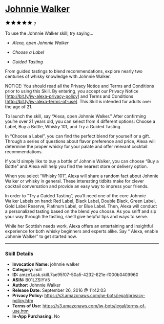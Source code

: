 # [Johnnie Walker](http://alexa.amazon.com/#skills/amzn1.ask.skill.7ae95f07-50a5-4232-821e-f000b0409960)
![5 stars](../../images/ic_star_black_18dp_1x.png)![5 stars](../../images/ic_star_black_18dp_1x.png)![5 stars](../../images/ic_star_black_18dp_1x.png)![5 stars](../../images/ic_star_black_18dp_1x.png)![5 stars](../../images/ic_star_black_18dp_1x.png) 7

To use the Johnnie Walker skill, try saying...

* *Alexa, open Johnnie Walker*

* *Choose a Label*

* *Guided Tasting*

From guided tastings to blend recommendations, explore nearly two centuries of whisky knowledge with Johnnie Walker.

NOTICE: You should read all the Privacy Notice and Terms and Conditions prior to using this Skill.  By entering, you accept our Privacy Notice [http://bit.ly/jw-alexa-privacy-policy] and Terms and Conditions [http://bit.ly/jw-alexa-terms-of-use]. This Skill is intended for adults over the age of 21.

To launch the skill, say “Alexa, open Johnnie Walker.” After confirming you’re over 21 years old, you can select from 4 different options: Choose a Label, Buy a Bottle, Whisky 101, and Try a Guided Tasting.

In “Choose a Label”, you can find the perfect blend for yourself or a gift. Through a series of questions about flavor preference and price, Alexa will determine the proper whisky for your palate and offer relevant cocktail recommendations.

If you’d simply like to buy a bottle of Johnnie Walker, you can choose “Buy a Bottle” and Alexa will help you find the nearest store or delivery option.

When you select “Whisky 101”, Alexa will share a random fact about Johnnie Walker or whisky in general. These interesting tidbits make for clever cocktail conversation and provide an easy way to impress your friends.

In order to “Try a Guided Tasting”, you’ll need one of the core Johnnie Walker Labels on hand: Red Label, Black Label, Double Black, Green Label, Gold Label Reserve, Platinum Label, or Blue Label. Then, Alexa will conduct a personalized tasting based on the blend you choose. As you sniff and sip your way through the tasting, she’ll give helpful tips and ways to serve. 

While her Scottish needs work, Alexa offers an entertaining and insightful experience for both whisky beginners and experts alike. Say “ Alexa, enable Johnnie Walker” to get started now.

***

### Skill Details

* **Invocation Name:** johnnie walker
* **Category:** null
* **ID:** amzn1.ask.skill.7ae95f07-50a5-4232-821e-f000b0409960
* **ASIN:** B01LZSIYV5
* **Author:** Johnnie Walker
* **Release Date:** September 26, 2016 @ 11:42:03
* **Privacy Policy:** https://s3.amazonaws.com/jw-bots/legal/privacy-policy.htm
* **Terms of Use:** https://s3.amazonaws.com/jw-bots/legal/terms-of-use.htm
* **In-App Purchasing:** No
